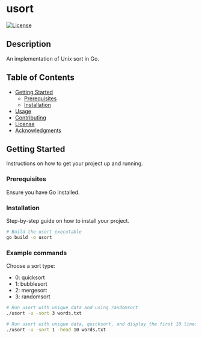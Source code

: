 # usort

[![License](https://img.shields.io/badge/license-MIT-blue.svg)](LICENSE)

## Description

An implementation of Unix sort in Go.

## Table of Contents

- [Getting Started](#getting-started)
    - [Prerequisites](#prerequisites)
    - [Installation](#installation)
- [Usage](#usage)
- [Contributing](#contributing)
- [License](#license)
- [Acknowledgments](#acknowledgments)

## Getting Started

Instructions on how to get your project up and running.

### Prerequisites

Ensure you have Go installed.

### Installation

Step-by-step guide on how to install your project.

```bash
# Build the usort executable
go build -o usort
```

### Example commands

Choose a sort type:

* 0: quicksort
* 1: bubblesort
* 2: mergesort
* 3: randomsort

```bash
# Run usort with unique data and using randomsort
./usort -u -sort 3 words.txt

# Run usort with unique data, quicksort, and display the first 10 lines
./usort -u -sort 1 -head 10 words.txt
